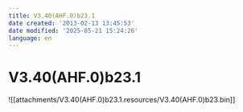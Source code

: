 ```yaml
---
title: V3.40(AHF.0)b23.1
date created: '2013-02-13 13:45:53'
date modified: '2025-05-21 15:24:26'
language: en
---
```


# V3.40(AHF.0)b23.1

![[attachments/V3.40(AHF.0)b23.1.resources/V3.40(AHF.0)b23.bin]]